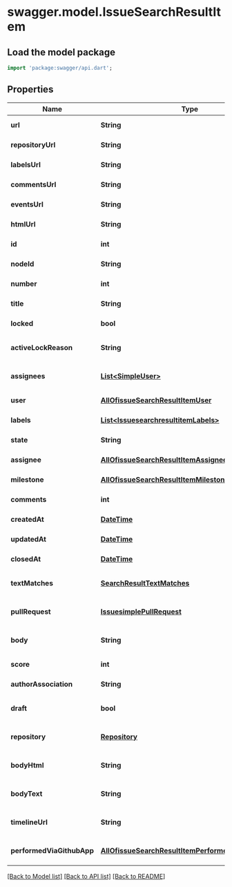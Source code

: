 # swagger.model.IssueSearchResultItem

## Load the model package
```dart
import 'package:swagger/api.dart';
```

## Properties
Name | Type | Description | Notes
------------ | ------------- | ------------- | -------------
**url** | **String** |  | [default to null]
**repositoryUrl** | **String** |  | [default to null]
**labelsUrl** | **String** |  | [default to null]
**commentsUrl** | **String** |  | [default to null]
**eventsUrl** | **String** |  | [default to null]
**htmlUrl** | **String** |  | [default to null]
**id** | **int** |  | [default to null]
**nodeId** | **String** |  | [default to null]
**number** | **int** |  | [default to null]
**title** | **String** |  | [default to null]
**locked** | **bool** |  | [default to null]
**activeLockReason** | **String** |  | [optional] [default to null]
**assignees** | [**List&lt;SimpleUser&gt;**](SimpleUser.md) |  | [optional] [default to []]
**user** | [**AllOfissueSearchResultItemUser**](AllOfissueSearchResultItemUser.md) |  | [default to null]
**labels** | [**List&lt;IssuesearchresultitemLabels&gt;**](IssuesearchresultitemLabels.md) |  | [default to []]
**state** | **String** |  | [default to null]
**assignee** | [**AllOfissueSearchResultItemAssignee**](AllOfissueSearchResultItemAssignee.md) |  | [default to null]
**milestone** | [**AllOfissueSearchResultItemMilestone**](AllOfissueSearchResultItemMilestone.md) |  | [default to null]
**comments** | **int** |  | [default to null]
**createdAt** | [**DateTime**](DateTime.md) |  | [default to null]
**updatedAt** | [**DateTime**](DateTime.md) |  | [default to null]
**closedAt** | [**DateTime**](DateTime.md) |  | [default to null]
**textMatches** | [**SearchResultTextMatches**](SearchResultTextMatches.md) |  | [optional] [default to null]
**pullRequest** | [**IssuesimplePullRequest**](IssuesimplePullRequest.md) |  | [optional] [default to null]
**body** | **String** |  | [optional] [default to null]
**score** | **int** |  | [default to null]
**authorAssociation** | **String** |  | [default to null]
**draft** | **bool** |  | [optional] [default to null]
**repository** | [**Repository**](Repository.md) |  | [optional] [default to null]
**bodyHtml** | **String** |  | [optional] [default to null]
**bodyText** | **String** |  | [optional] [default to null]
**timelineUrl** | **String** |  | [optional] [default to null]
**performedViaGithubApp** | [**AllOfissueSearchResultItemPerformedViaGithubApp**](AllOfissueSearchResultItemPerformedViaGithubApp.md) |  | [optional] [default to null]

[[Back to Model list]](../README.md#documentation-for-models) [[Back to API list]](../README.md#documentation-for-api-endpoints) [[Back to README]](../README.md)

